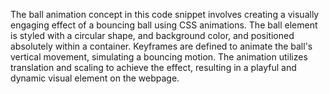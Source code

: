 The ball animation concept in this code snippet involves creating a visually engaging effect of a bouncing ball using CSS animations.
The ball element is styled with a circular shape, and background color, and positioned absolutely within a container. 
Keyframes are defined to animate the ball's vertical movement, simulating a bouncing motion.
The animation utilizes translation and scaling to achieve the effect, resulting in a playful and dynamic visual element on the webpage.
